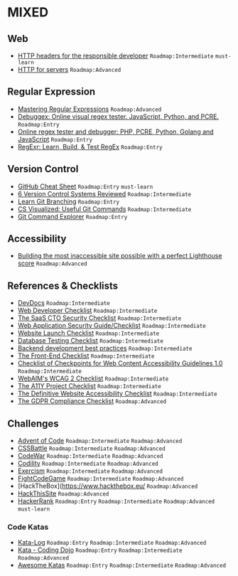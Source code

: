 # MIXED

## Web

 - [HTTP headers for the responsible developer](https://www.twilio.com/blog/a-http-headers-for-the-responsible-developer) `Roadmap:Intermediate` `must-learn`
 - [HTTP for servers](http://www.and.org/texts/server-http) `Roadmap:Advanced`

## Regular Expression

 - [Mastering Regular Expressions](https://www.amazon.com/Mastering-Regular-Expressions-Jeffrey-Friedl/dp/0596528124) `Roadmap:Advanced`
 - [Debuggex: Online visual regex tester. JavaScript, Python, and PCRE.](https://www.debuggex.com/) `Roadmap:Entry`
 - [Online regex tester and debugger: PHP, PCRE, Python, Golang and JavaScript](https://regex101.com/) `Roadmap:Entry`
 - [RegExr: Learn, Build, & Test RegEx](https://regexr.com/) `Roadmap:Entry`

## Version Control

 - [GitHub Cheat Sheet](https://github.com/tiimgreen/github-cheat-sheet) `Roadmap:Entry` `must-learn`
 - [6 Version Control Systems Reviewed](https://www.smashingmagazine.com/2008/09/the-top-7-open-source-version-control-systems/) `Roadmap:Intermediate`
 - [Learn Git Branching](https://learngitbranching.js.org/) `Roadmap:Entry`
 - [CS Visualized: Useful Git Commands](https://dev.to/lydiahallie/cs-visualized-useful-git-commands-37p1) `Roadmap:Intermediate`
 - [Git Command Explorer](https://gitexplorer.com/) `Roadmap:Entry`

## Accessibility

 - [Building the most inaccessible site possible with a perfect Lighthouse score](https://www.matuzo.at/blog/building-the-most-inaccessible-site-possible-with-a-perfect-lighthouse-score/) `Roadmap:Advanced`

## References & Checklists

 - [DevDocs](https://devdocs.io/) `Roadmap:Intermediate`
 - [Web Developer Checklist](http://webdevchecklist.com/) `Roadmap:Intermediate`
 - [The SaaS CTO Security Checklist](https://www.sqreen.com/checklists/saas-cto-security-checklist) `Roadmap:Intermediate`
 - [Web Application Security Guide/Checklist](https://en.wikibooks.org/wiki/Web_Application_Security_Guide/Checklist) `Roadmap:Intermediate`
 - [Website Launch Checklist](https://websitelaunchchecklist.com/) `Roadmap:Intermediate`
 - [Database Testing Checklist](https://www.professionalqa.com/database-testing-checklist) `Roadmap:Intermediate`
 - [Backend development best practices](https://github.com/futurice/backend-best-practices) `Roadmap:Intermediate`
 - [The Front-End Checklist](https://frontendchecklist.io/) `Roadmap:Intermediate`
 - [Checklist of Checkpoints for Web Content Accessibility Guidelines 1.0](https://www.w3.org/TR/WAI-WEBCONTENT/full-checklist.html) `Roadmap:Intermediate`
 - [WebAIM's WCAG 2 Checklist](https://webaim.org/standards/wcag/checklist) `Roadmap:Intermediate`
 - [The A11Y Project Checklist](https://a11yproject.com/checklist/) `Roadmap:Intermediate`
 - [The Definitive Website Accessibility Checklist](https://www.webfx.com/blog/web-design/website-accessibility-checklist/) `Roadmap:Intermediate`
 - [The GDPR Compliance Checklist](https://gdprchecklist.io/) `Roadmap:Advanced`

## Challenges

 - [Advent of Code](https://adventofcode.com/) `Roadmap:Intermediate` `Roadmap:Advanced`
 - [CSSBattle](https://cssbattle.dev/) `Roadmap:Intermediate` `Roadmap:Advanced`
 - [CodeWar](https://www.codewars.com/) `Roadmap:Intermediate` `Roadmap:Advanced`
 - [Codility](https://app.codility.com/programmers/) `Roadmap:Intermediate` `Roadmap:Advanced`
 - [Exercism](https://exercism.io/) `Roadmap:Intermediate` `Roadmap:Advanced`
 - [FightCodeGame](http://beta.fightcodegame.com/) `Roadmap:Intermediate` `Roadmap:Advanced`
 - [HackTheBox](https://www.hackthebox.eu/ `Roadmap:Advanced`
 - [HackThisSite](https://www.hackthissite.org/) `Roadmap:Advanced`
 - [HackerRank](https://www.hackerrank.com/) `Roadmap:Entry` `Roadmap:Intermediate` `Roadmap:Advanced` `must-learn`

### Code Katas

 - [Kata-Log](https://kata-log.rocks/) `Roadmap:Entry` `Roadmap:Intermediate` `Roadmap:Advanced`
 - [Kata - Coding Dojo](http://codingdojo.org/kata/) `Roadmap:Entry` `Roadmap:Intermediate` `Roadmap:Advanced`
 - [Awesome Katas](https://github.com/gamontal/awesome-katas) `Roadmap:Entry` `Roadmap:Intermediate` `Roadmap:Advanced`
